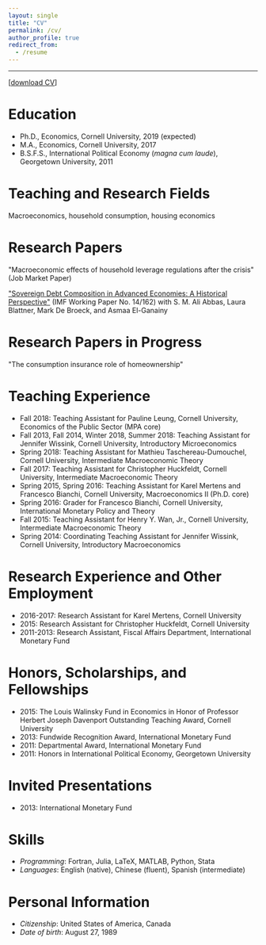 ```yaml
---
layout: single
title: "CV"
permalink: /cv/
author_profile: true
redirect_from:
  - /resume
---
```

---
[[download CV](http://malin-hu.github.io/files/MH_CV.pdf)]  

Education
======
* Ph.D., Economics, Cornell University, 2019 (expected)
* M.A., Economics, Cornell University, 2017
* B.S.F.S., International Political Economy (_magna cum laude_), Georgetown University, 2011

Teaching and Research Fields
=====
Macroeconomics, household consumption, housing economics

Research Papers
====
"Macroeconomic effects of household leverage regulations after the crisis" (Job Market Paper)

["Sovereign Debt Composition in Advanced Economies: A Historical Perspective"](https://malin-hu.github.io/files/sovereign_debt_composition.pdf) (IMF Working Paper No. 14/162) with S. M. Ali Abbas, Laura Blattner, Mark De Broeck, and Asmaa El-Ganainy

Research Papers in Progress
=====
"The consumption insurance role of homeownership"

Teaching Experience
=====
* Fall 2018: Teaching Assistant for Pauline Leung, Cornell University, Economics of the Public Sector (MPA core)
* Fall 2013, Fall 2014, Winter 2018, Summer 2018: Teaching Assistant for Jennifer Wissink, Cornell University, Introductory Microeconomics
* Spring 2018: Teaching Assistant for Mathieu Taschereau-Dumouchel, Cornell University, Intermediate Macroeconomic Theory
* Fall 2017: Teaching Assistant for Christopher Huckfeldt, Cornell University, Intermediate Macroeconomic Theory
* Spring 2015, Spring 2016: Teaching Assistant for Karel Mertens and Francesco Bianchi, Cornell University, Macroeconomics II (Ph.D. core)
* Spring 2016: Grader for Francesco Bianchi, Cornell University, International Monetary Policy and Theory
* Fall 2015: Teaching Assistant for Henry Y. Wan, Jr., Cornell University, Intermediate Macroeconomic Theory
* Spring 2014: Coordinating Teaching Assistant for Jennifer Wissink, Cornell University, Introductory Macroeconomics

Research Experience and Other Employment
=====
* 2016-2017: Research Assistant for Karel Mertens, Cornell University
* 2015: Research Assistant for Christopher Huckfeldt, Cornell University
* 2011-2013: Research Assistant, Fiscal Affairs Department, International Monetary Fund

Honors, Scholarships, and Fellowships
======
* 2015: The Louis Walinsky Fund in Economics in Honor of Professor Herbert Joseph Davenport Outstanding Teaching Award, Cornell University
* 2013: Fundwide Recognition Award, International Monetary Fund
* 2011: Departmental Award, International Monetary Fund
* 2011: Honors in International Political Economy, Georgetown University

Invited Presentations
=====
* 2013: International Monetary Fund

Skills
======
* _Programming_: Fortran, Julia, LaTeX, MATLAB, Python, Stata
* _Languages_: English (native), Chinese (fluent), Spanish (intermediate)

Personal Information
====
* _Citizenship_: United States of America, Canada
* _Date of birth_: August 27, 1989
